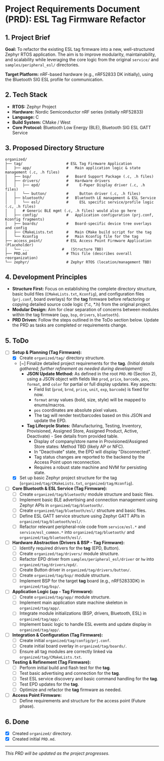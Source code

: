 # Project Requirements Document (PRD): ESL Tag Firmware Refactor

## 1. Project Brief

**Goal:** To refactor the existing ESL tag firmware into a new, well-structured Zephyr RTOS application. The aim is to improve modularity, maintainability, and scalability while leveraging the core logic from the original `service/` and `samples/peripheral_esl/` directories.

**Target Platform:** nRF-based hardware (e.g., nRF52833 DK initially), using the Bluetooth SIG ESL profile for communication.

## 2. Tech Stack

*   **RTOS:** Zephyr Project
*   **Hardware:** Nordic Semiconductor nRF series (initially nRF52833)
*   **Language:** C
*   **Build System:** CMake / West
*   **Core Protocol:** Bluetooth Low Energy (BLE), Bluetooth SIG ESL GATT Service

## 3. Proposed Directory Structure

```
organized/
├── tag/                    # ESL Tag Firmware Application
│   ├── app/                #   Main application logic & state management (.c, .h files)
│   ├── bsp/                #   Board Support Package (.c, .h files)
│   ├── drivers/            #   Hardware drivers
│   │   ├── epd/            #     E-Paper Display driver (.c, .h files)
│   │   └── button/         #     Button driver (.c, .h files)
│   ├── bluetooth/          #   Bluetooth LE management & ESL Service
│   │   └── esl/            #     ESL specific service/profile logic (.c, .h files)
│   │   # Generic BLE mgmt (.c, .h files) would also go here
│   ├── config/             #   Application configuration (prj.conf, Kconfig fragments)
│   ├── boards/             #   Board-specific device tree overlays and config
│   ├── CMakeLists.txt      #   Main CMake build script for the tag
│   └── Kconfig             #   Main Kconfig file for the tag
├── access_point/           # ESL Access Point Firmware Application (Placeholder)
│   └── ...               #   (Structure TBD)
├── PRD.md                  # This file (describes overall reorganization)
└── zephyr/                 # Zephyr RTOS (location/management TBD)
```

## 4. Development Principles

*   **Structure First:** Focus on establishing the complete directory structure, basic build files (`CMakeLists.txt`, `Kconfig`), and configuration files (`prj.conf`, board overlays) for the **tag** firmware before refactoring or copying detailed source code logic (*.c, *.h) from the original project.
*   **Modular Design:** Aim for clear separation of concerns between modules within the tag firmware (`app`, `bsp`, `drivers`, `bluetooth`).
*   **PRD Driven:** Follow the steps outlined in the ToDo section below. Update the PRD as tasks are completed or requirements change.

## 5. ToDo

*   [ ] **Setup & Planning (Tag Firmware):**
    *   [X] Create `organized/tag/` directory structure.
    *   [~] Finalize detailed project requirements for the **tag**. *(Initial details gathered; further refinement as needed during development)*
        *   **JSON Update Method:** As defined in the root `PRD.MD` (Section 2), using a JSON object with fields like `prod`, `price`, `barcode`, `pos`, `format`, and `color` for partial or full display updates. Key aspects:
            *   Field list (`prod`, `brnd`, `price`, `unit`, `exp`, `barcode`) is fixed for now.
            *   `format` array values (bold, size, style) will be mapped to enums/macros.
            *   `pos` coordinates are absolute pixel values.
            *   The tag will render text/barcodes based on this JSON and update the EPD.
        *   **Tag Lifecycle States:** (Manufacturing, Testing, Inventory, Provisioned, Assigned Store, Assigned Product, Active, Deactivate) - See details from provided table.
            *   Display of company/store name in Provisioned/Assigned Store states: Method TBD (likely AP or NFC).
            *   In "Deactivate" state, the EPD will display "Disconnected".
            *   Tag status changes are reported to the backend by the Access Point upon reconnection.
            *   Requires a robust state machine and NVM for persisting state.
    *   [X] Set up basic Zephyr project structure for the tag (`organized/tag/CMakeLists.txt`, `organized/tag/Kconfig`).
*   [ ] **Core Bluetooth & ESL Service (Tag Firmware):**
    *   [ ] Create `organized/tag/bluetooth/` module structure and basic files.
    *   [ ] Implement basic BLE advertising and connection management using Zephyr APIs in `organized/tag/bluetooth/`.
    *   [ ] Create `organized/tag/bluetooth/esl/` structure and basic files.
    *   [ ] Define ESL GATT service structure using Zephyr GATT APIs in `organized/tag/bluetooth/esl/`.
    *   [ ] Refactor relevant peripheral-role code from `service/esl.*` and `service/esl_common.*` into `organized/tag/bluetooth/` and `organized/tag/bluetooth/esl/`.
*   [ ] **Hardware Abstraction (Drivers & BSP - Tag Firmware):**
    *   [ ] Identify required drivers for the **tag** (EPD, Button).
    *   [ ] Create `organized/tag/drivers/` module structure.
    *   [ ] Refactor EPD driver from `samples/peripheral_esl/driver` or `hw` into `organized/tag/drivers/epd/`.
    *   [ ] Create Button driver in `organized/tag/drivers/button/`.
    *   [ ] Create `organized/tag/bsp/` module structure.
    *   [ ] Implement BSP for the target **tag** board (e.g., nRF52833DK) in `organized/tag/bsp/`.
*   [ ] **Application Logic (`app` - Tag Firmware):**
    *   [ ] Create `organized/tag/app/` module structure.
    *   [ ] Implement main application state machine skeleton in `organized/tag/app/`.
    *   [ ] Integrate module initializations (BSP, drivers, Bluetooth, ESL) in `organized/tag/app/`.
    *   [ ] Implement basic logic to handle ESL events and update display in `organized/tag/app/`.
*   [ ] **Integration & Configuration (Tag Firmware):**
    *   [ ] Create initial `organized/tag/config/prj.conf`.
    *   [ ] Create initial board overlay in `organized/tag/boards/`.
    *   [ ] Ensure all tag modules are correctly linked via `organized/tag/CMakeLists.txt`.
*   [ ] **Testing & Refinement (Tag Firmware):**
    *   [ ] Perform initial build and flash test for the **tag**.
    *   [ ] Test basic advertising and connection for the **tag**.
    *   [ ] Test ESL service discovery and basic command handling for the **tag**.
    *   [ ] Test EPD updates for the **tag**.
    *   [ ] Optimize and refactor the **tag** firmware as needed.
*   [ ] **Access Point Firmware:**
    *   [ ] Define requirements and structure for the access point (Future phase).

## 6. Done

*   [X] Created `organized/` directory.
*   [X] Created initial `PRD.md`.

---

*This PRD will be updated as the project progresses.* 